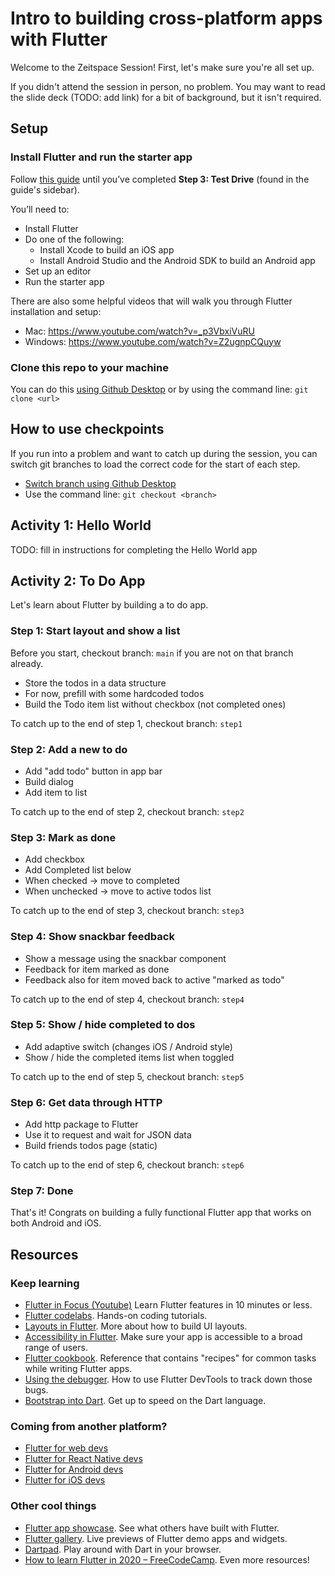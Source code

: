 # Intro to building cross-platform apps with Flutter

Welcome to the Zeitspace Session! First, let's make sure you're all set up.

If you didn't attend the session in person, no problem. You may want to read the slide deck (TODO: add link) for a bit of background, but it isn't required.

## Setup

### Install Flutter and run the starter app

Follow [this guide](https://flutter.dev/docs/get-started/install) until you’ve completed **Step 3: Test Drive** (found in the guide's sidebar).

You’ll need to:

- Install Flutter
- Do one of the following:
  - Install Xcode to build an iOS app
  - Install Android Studio and the Android SDK to build an Android app
- Set up an editor
- Run the starter app

There are also some helpful videos that will walk you through Flutter installation and setup:

- Mac: https://www.youtube.com/watch?v=_p3VbxiVuRU
- Windows: https://www.youtube.com/watch?v=Z2ugnpCQuyw

### Clone this repo to your machine

You can do this [using Github Desktop](https://help.github.com/en/desktop/contributing-to-projects/cloning-a-repository-from-github-to-github-desktop) or by using the command line: `git clone <url>`

## How to use checkpoints

If you run into a problem and want to catch up during the session, you can switch git branches to load the correct code for the start of each step.

- [Switch branch using Github Desktop](https://help.github.com/en/desktop/contributing-to-projects/switching-between-branches)
- Use the command line: `git checkout <branch>`

## Activity 1: Hello World

TODO: fill in instructions for completing the Hello World app

## Activity 2: To Do App

Let's learn about Flutter by building a to do app.

### Step 1: Start layout and show a list

Before you start, checkout branch: `main` if you are not on that branch already.

- Store the todos in a data structure
- For now, prefill with some hardcoded todos
- Build the Todo item list without checkbox (not completed ones)

To catch up to the end of step 1, checkout branch: `step1`

### Step 2: Add a new to do

- Add "add todo" button in app bar
- Build dialog
- Add item to list

To catch up to the end of step 2, checkout branch: `step2`

### Step 3: Mark as done

- Add checkbox
- Add Completed list below
- When checked -> move to completed
- When unchecked -> move to active todos list

To catch up to the end of step 3, checkout branch: `step3`

### Step 4: Show snackbar feedback

- Show a message using the snackbar component
- Feedback for item marked as done
- Feedback also for item moved back to active "marked as todo"

To catch up to the end of step 4, checkout branch: `step4`

### Step 5: Show / hide completed to dos

- Add adaptive switch (changes iOS / Android style)
- Show / hide the completed items list when toggled

To catch up to the end of step 5, checkout branch: `step5`

### Step 6: Get data through HTTP

- Add http package to Flutter
- Use it to request and wait for JSON data
- Build friends todos page (static)

To catch up to the end of step 6, checkout branch: `step6`

### Step 7: Done

That's it! Congrats on building a fully functional Flutter app that works on both Android and iOS.

## Resources

### Keep learning

- [Flutter in Focus (Youtube)](https://www.youtube.com/playlist?list=PLjxrf2q8roU2HdJQDjJzOeO6J3FoFLWr2) Learn Flutter features in 10 minutes or less.
- [Flutter codelabs](https://flutter.dev/docs/codelabs). Hands-on coding tutorials.
- [Layouts in Flutter](https://flutter.dev/docs/development/ui/layout). More about how to build UI layouts.
- [Accessibility in Flutter](https://flutter.dev/docs/development/accessibility-and-localization/accessibility). Make sure your app is accessible to a broad range of users.
- [Flutter cookbook](https://flutter.dev/docs/cookbook). Reference that contains "recipes" for common tasks while writing Flutter apps.
- [Using the debugger](https://flutter.dev/docs/development/tools/devtools/debugger). How to use Flutter DevTools to track down those bugs.
- [Bootstrap into Dart](https://flutter.dev/docs/resources/bootstrap-into-dart). Get up to speed on the Dart language.

### Coming from another platform?

- [Flutter for web devs](https://flutter.dev/docs/get-started/flutter-for/web-devs)
- [Flutter for React Native devs](https://flutter.dev/docs/get-started/flutter-for/react-native-devs)
- [Flutter for Android devs](https://flutter.dev/docs/get-started/flutter-for/android-devs)
- [Flutter for iOS devs](https://flutter.dev/docs/get-started/flutter-for/ios-devs)

### Other cool things

- [Flutter app showcase](https://flutter.dev/showcase). See what others have built with Flutter.
- [Flutter gallery](https://gallery.flutter.dev/#/). Live previews of Flutter demo apps and widgets.
- [Dartpad](https://dartpad.dev/). Play around with Dart in your browser.
- [How to learn Flutter in 2020 – FreeCodeCamp](https://www.freecodecamp.org/news/how-to-learn-flutter-in-2020/). Even more resources!
